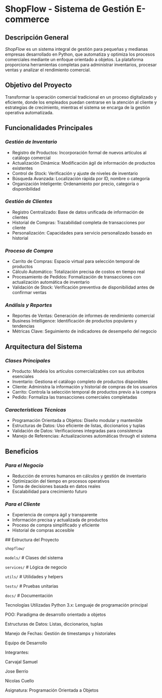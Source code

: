 # ShopFlow - Sistema de Gestión E-commerce

## Descripción General
*ShopFlow* es un sistema integral de gestión para pequeñas y medianas empresas desarrollado en Python, que automatiza y optimiza los procesos comerciales mediante un enfoque orientado a objetos. La plataforma proporciona herramientas completas para administrar inventarios, procesar ventas y analizar el rendimiento comercial.

## Objetivo del Proyecto
Transformar la operación comercial tradicional en un proceso digitalizado y eficiente, donde los empleados puedan centrarse en la atención al cliente y estrategias de crecimiento, mientras el sistema se encarga de la gestión operativa automatizada.

## Funcionalidades Principales
### *Gestión de Inventario*
- Registro de Productos: Incorporación formal de nuevos artículos al catálogo comercial
- Actualización Dinámica: Modificación ágil de información de productos existentes
- Control de Stock: Verificación y ajuste de niveles de inventario
- Búsqueda Avanzada: Localización rápida por ID, nombre o categoría
- Organización Inteligente: Ordenamiento por precio, categoría o disponibilidad

### *Gestión de Clientes*
- Registro Centralizado: Base de datos unificada de información de clientes
- Historial de Compras: Trazabilidad completa de transacciones por cliente
- Personalización: Capacidades para servicio personalizado basado en historial

### *Proceso de Compra*
- Carrito de Compras: Espacio virtual para selección temporal de productos
- Cálculo Automático: Totalización precisa de costos en tiempo real
- Procesamiento de Pedidos: Formalización de transacciones con actualización automática de inventario
- Validación de Stock: Verificación preventiva de disponibilidad antes de confirmar ventas

### *Análisis y Reportes*
- Reportes de Ventas: Generación de informes de rendimiento comercial
- Business Intelligence: Identificación de productos populares y tendencias
- Métricas Clave: Seguimiento de indicadores de desempeño del negocio

## Arquitectura del Sistema
### *Clases Principales*
- Producto: Modela los artículos comercializables con sus atributos esenciales
- Inventario: Gestiona el catálogo completo de productos disponibles
- Cliente: Administra la información y historial de compras de los usuarios
- Carrito: Controla la selección temporal de productos previo a la compra
- Pedido: Formaliza las transacciones comerciales completadas

### *Características Técnicas*
- Programación Orientada a Objetos: Diseño modular y mantenible
- Estructuras de Datos: Uso eficiente de listas, diccionarios y tuplas
- Validación de Datos: Verificaciones integradas para consistencia
- Manejo de Referencias: Actualizaciones automáticas through el sistema

## Beneficios
### *Para el Negocio*
- Reducción de errores humanos en cálculos y gestión de inventario
- Optimización del tiempo en procesos operativos
- Toma de decisiones basada en datos reales
- Escalabilidad para crecimiento futuro

### *Para el Cliente*
- Experiencia de compra ágil y transparente
- Información precisa y actualizada de productos
- Proceso de compra simplificado y eficiente
- Historial de compras accesible

## Estructura del Proyecto

`shopflow/`

`models/` # Clases del sistema

`services/` # Lógica de negocio

`utils/` # Utilidades y helpers

`tests/` # Pruebas unitarias

`docs/` # Documentación

Tecnologías Utilizadas
Python 3.x: Lenguaje de programación principal

POO: Paradigma de desarrollo orientado a objetos

Estructuras de Datos: Listas, diccionarios, tuplas

Manejo de Fechas: Gestión de timestamps y historiales

Equipo de Desarrollo

Integrantes:

Carvajal Samuel

Jose Berrío

Nicolas Cuello

Asignatura: Programación Orientada a Objetos

